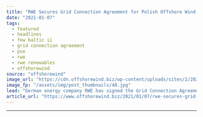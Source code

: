 ```yaml
---
title: "RWE Secures Grid Connection Agreement for Polish Offshore Wind Farm"
date: "2021-01-07"
tags: 
  - featured
  - headlines
  - few baltic ii
  - grid connection agreement
  - pse
  - rwe
  - rwe renewables
  - offshorewind
source: "offshorewind"
image_url: "https://cdn.offshorewind.biz/wp-content/uploads/sites/2/2021/01/07091003/RWE-Secures-Grid-Connection-Agreement-for-Polish-Offshore-Wind-Farm.jpg"
image_fp: "/assets/img/post_thumbnails/48.jpg"
lead: "German energy company RWE has signed the Grid Connection Agreement with Poland&#8217;s transmission system"
article_url: "https://www.offshorewind.biz/2021/01/07/rwe-secures-grid-connection-agreement-for-polish-offshore-wind-farm/"
---
```


---
